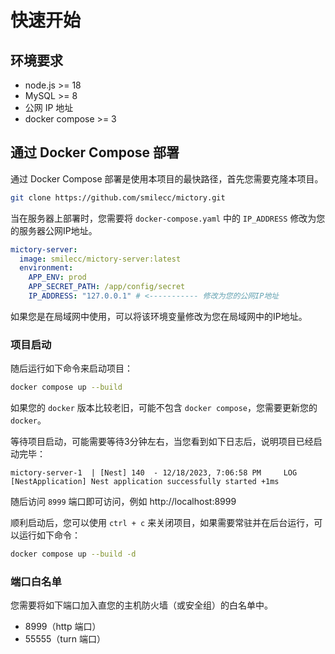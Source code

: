 # 快速开始

## 环境要求

- node.js >= 18
- MySQL >= 8
- 公网 IP 地址
- docker compose >= 3

## 通过 Docker Compose 部署

通过 Docker Compose 部署是使用本项目的最快路径，首先您需要克隆本项目。

```bash
git clone https://github.com/smilecc/mictory.git
```

当在服务器上部署时，您需要将 `docker-compose.yaml` 中的 `IP_ADDRESS` 修改为您的服务器公网IP地址。

```yaml
mictory-server:
  image: smilecc/mictory-server:latest
  environment:
    APP_ENV: prod
    APP_SECRET_PATH: /app/config/secret
    IP_ADDRESS: "127.0.0.1" # <----------- 修改为您的公网IP地址
```

如果您是在局域网中使用，可以将该环境变量修改为您在局域网中的IP地址。

### 项目启动

随后运行如下命令来启动项目：

```bash
docker compose up --build
```

如果您的 `docker` 版本比较老旧，可能不包含 `docker compose`，您需要更新您的 `docker`。

等待项目启动，可能需要等待3分钟左右，当您看到如下日志后，说明项目已经启动完毕：

```
mictory-server-1  | [Nest] 140  - 12/18/2023, 7:06:58 PM     LOG [NestApplication] Nest application successfully started +1ms
```

随后访问 `8999` 端口即可访问，例如 http://localhost:8999

顺利启动后，您可以使用 `ctrl + c` 来关闭项目，如果需要常驻并在后台运行，可以运行如下命令：

```bash
docker compose up --build -d
```

### 端口白名单

您需要将如下端口加入直您的主机防火墙（或安全组）的白名单中。

- 8999（http 端口）
- 55555（turn 端口）
